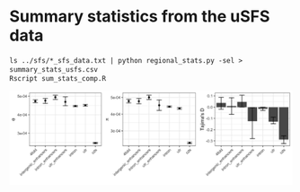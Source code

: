# Summary statistics from the uSFS data

```shell script
ls ../sfs/*_sfs_data.txt | python regional_stats.py -sel > summary_stats_usfs.csv
Rscript sum_stats_comp.R
```

![](summary_stats.png)